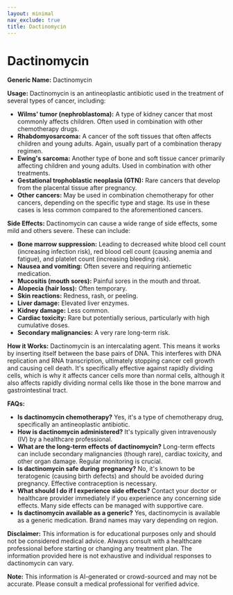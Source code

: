 ```yaml
---
layout: minimal
nav_exclude: true
title: Dactinomycin
---
```


# Dactinomycin

**Generic Name:** Dactinomycin

**Usage:** Dactinomycin is an antineoplastic antibiotic used in the treatment of several types of cancer, including:

* **Wilms' tumor (nephroblastoma):**  A type of kidney cancer that most commonly affects children. Often used in combination with other chemotherapy drugs.
* **Rhabdomyosarcoma:** A cancer of the soft tissues that often affects children and young adults.  Again, usually part of a combination therapy regimen.
* **Ewing's sarcoma:** Another type of bone and soft tissue cancer primarily affecting children and young adults. Used in combination with other treatments.
* **Gestational trophoblastic neoplasia (GTN):**  Rare cancers that develop from the placental tissue after pregnancy.
* **Other cancers:**  May be used in combination chemotherapy for other cancers, depending on the specific type and stage.  Its use in these cases is less common compared to the aforementioned cancers.


**Side Effects:** Dactinomycin can cause a wide range of side effects, some mild and others severe.  These can include:

* **Bone marrow suppression:** Leading to decreased white blood cell count (increasing infection risk), red blood cell count (causing anemia and fatigue), and platelet count (increasing bleeding risk).
* **Nausea and vomiting:** Often severe and requiring antiemetic medication.
* **Mucositis (mouth sores):** Painful sores in the mouth and throat.
* **Alopecia (hair loss):** Often temporary.
* **Skin reactions:**  Redness, rash, or peeling.
* **Liver damage:**  Elevated liver enzymes.
* **Kidney damage:**  Less common.
* **Cardiac toxicity:**  Rare but potentially serious, particularly with high cumulative doses.
* **Secondary malignancies:** A very rare long-term risk.


**How it Works:** Dactinomycin is an intercalating agent.  This means it works by inserting itself between the base pairs of DNA. This interferes with DNA replication and RNA transcription, ultimately stopping cancer cell growth and causing cell death.  It's specifically effective against rapidly dividing cells, which is why it affects cancer cells more than normal cells, although it also affects rapidly dividing normal cells like those in the bone marrow and gastrointestinal tract.


**FAQs:**

* **Is dactinomycin chemotherapy?** Yes, it's a type of chemotherapy drug, specifically an antineoplastic antibiotic.
* **How is dactinomycin administered?** It's typically given intravenously (IV) by a healthcare professional.
* **What are the long-term effects of dactinomycin?** Long-term effects can include secondary malignancies (though rare), cardiac toxicity, and other organ damage.  Regular monitoring is crucial.
* **Is dactinomycin safe during pregnancy?** No, it's known to be teratogenic (causing birth defects) and should be avoided during pregnancy. Effective contraception is necessary.
* **What should I do if I experience side effects?**  Contact your doctor or healthcare provider immediately if you experience any concerning side effects.  Many side effects can be managed with supportive care.
* **Is dactinomycin available as a generic?** Yes, dactinomycin is available as a generic medication.  Brand names may vary depending on region.


**Disclaimer:** This information is for educational purposes only and should not be considered medical advice. Always consult with a healthcare professional before starting or changing any treatment plan.  The information provided here is not exhaustive and individual responses to dactinomycin can vary.


**Note:** This information is AI-generated or crowd-sourced and may not be accurate. Please consult a medical professional for verified advice.